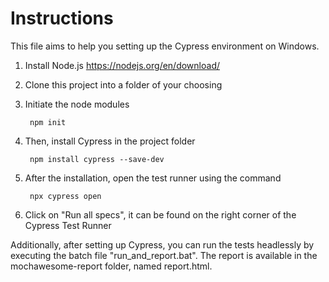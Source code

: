 # Instructions

This file aims to help you setting up the Cypress environment on Windows. 

1. Install Node.js <https://nodejs.org/en/download/> 
2. Clone this project into a folder of your choosing
3. Initiate the node modules

        npm init

4. Then, install Cypress in the project folder

        npm install cypress --save-dev

5. After the installation, open the test runner using the command

        npx cypress open

6. Click on "Run all specs", it can be found on the right corner of the Cypress Test Runner

Additionally, after setting up Cypress, you can run the tests headlessly by executing the batch file "run_and_report.bat".
The report is available in the mochawesome-report folder, named report.html.
